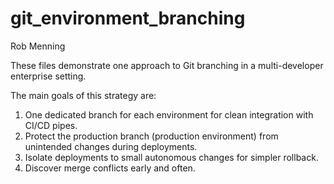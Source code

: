 # git_environment_branching

Rob Menning

These files demonstrate one approach to Git branching in a multi-developer enterprise setting.

The main goals of this strategy are:
1. One dedicated branch for each environment for clean integration with CI/CD pipes.
2. Protect the production branch (production environment) from unintended changes during deployments.
3. Isolate deployments to small autonomous changes for simpler rollback.
4. Discover merge conflicts early and often.
